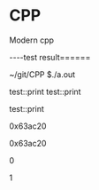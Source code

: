 # CPP
Modern cpp 

----test result======

~/git/CPP $./a.out 


test::print
test::print

test::print

0x63ac20

0x63ac20

0

1



